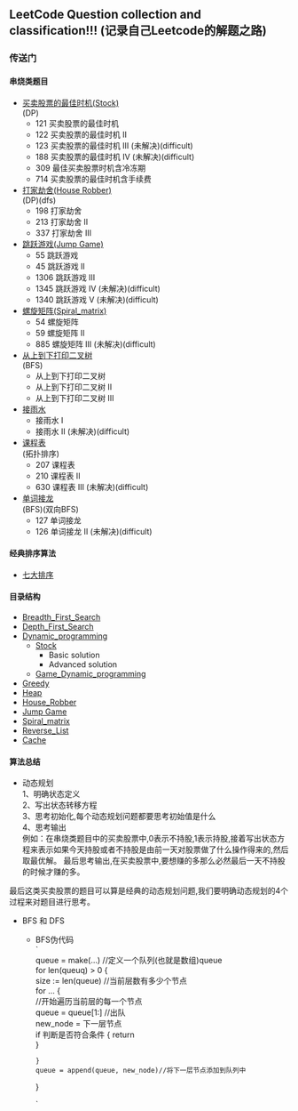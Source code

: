 ## LeetCode Question collection and classification!!! (记录自己Leetcode的解题之路)

### 传送门
#### 串烧类题目

+ [买卖股票的最佳时机(Stock)](https://github.com/MrVWY/LeetCode-Study/tree/master/Dynamic_programming/Stock)  
(DP)
  + 121 买卖股票的最佳时机
  + 122 买卖股票的最佳时机 II
  + 123 买卖股票的最佳时机 III (未解决)(difficult)
  + 188 买卖股票的最佳时机 IV (未解决)(difficult)
  + 309 最佳买卖股票时机含冷冻期
  + 714 买卖股票的最佳时机含手续费
+ [打家劫舍(House Robber)](https://github.com/MrVWY/LeetCode-Study/tree/master/House_Robber)  
(DP)(dfs)
  + 198 打家劫舍
  + 213 打家劫舍 II
  + 337 打家劫舍 III
+ [跳跃游戏(Jump Game)](https://github.com/MrVWY/LeetCode-Study/tree/master/Jump_Game)
  + 55 跳跃游戏
  + 45 跳跃游戏 II
  + 1306 跳跃游戏 III
  + 1345 跳跃游戏 IV (未解决)(difficult)
  + 1340 跳跃游戏 V (未解决)(difficult)
+ [螺旋矩阵(Spiral_matrix)](https://github.com/MrVWY/LeetCode-Study/blob/master/Spiral_matrix)
  + 54 螺旋矩阵
  + 59 螺旋矩阵 II
  + 885 螺旋矩阵 III (未解决)(difficult)
+ [从上到下打印二叉树](https://github.com/MrVWY/LeetCode-Study/blob/master/Breadth_First_Search/Breadth_first_search_2.go)  
(BFS)
  + 从上到下打印二叉树
  + 从上到下打印二叉树 II
  + 从上到下打印二叉树 III
+ [接雨水]()
  + 接雨水 I
  + 接雨水 II (未解决)(difficult)
+ [课程表]()  
(拓扑排序)
  + 207 课程表
  + 210 课程表 II
  + 630 课程表 III (未解决)(difficult)
+ [单词接龙]()  
(BFS)(双向BFS)
  + 127 单词接龙
  + 126 单词接龙 II (未解决)(difficult)
#### 经典排序算法

+ [七大排序](https://github.com/MrVWY/LeetCode-Study/blob/master/Sort/Sort.go)

#### 目录结构

+ [Breadth_First_Search]()
+ [Depth_First_Search](https://github.com/MrVWY/LeetCode-Study/tree/master/Depth-First-Search)
+ [Dynamic_programming](https://github.com/MrVWY/LeetCode-Study/tree/master/Dynamic_programming)
  + [Stock](https://github.com/MrVWY/LeetCode-Study/tree/master/Dynamic_programming/Stock)
    + Basic solution
    + Advanced solution
  + [Game_Dynamic_programming](https://github.com/MrVWY/LeetCode-Study/blob/master/Dynamic_programming/Game_Dp.go)
+ [Greedy](https://github.com/MrVWY/LeetCode-Study/tree/master/greedy)
+ [Heap](https://github.com/MrVWY/LeetCode-Study/tree/master/heap)
+ [House_Robber](https://github.com/MrVWY/LeetCode-Study/tree/master/House_Robber)
+ [Jump Game](https://github.com/MrVWY/LeetCode-Study/tree/master/Jump_Game)
+ [Spiral_matrix](https://github.com/MrVWY/LeetCode-Study/blob/master/Spiral_matrix)
+ [Reverse_List](https://github.com/MrVWY/LeetCode-Study/tree/master/Spiral_matrix)
+ [Cache](https://github.com/MrVWY/LeetCode-Study/tree/master/Cache)

#### 算法总结

+ 动态规划  
1、明确状态定义  
2、写出状态转移方程  
3、思考初始化,每个动态规划问题都要思考初始值是什么  
4、思考输出  
例如：在串烧类题目中的买卖股票中,0表示不持股,1表示持股,接着写出状态方程来表示如果今天持股或者不持股是由前一天对股票做了什么操作得来的,然后取最优解。
最后思考输出,在买卖股票中,要想赚的多那么必然最后一天不持股的时候才赚的多。  

最后这类买卖股票的题目可以算是经典的动态规划问题,我们要明确动态规划的4个过程来对题目进行思考。

+ BFS 和 DFS  
  + BFS伪代码  
    `  
    queue = make(...) //定义一个队列(也就是数组)queue  
    for len(queuq) > 0 {  
        size := len(queue) //当前层数有多少个节点  
        for ... {  
            //开始遍历当前层的每一个节点  
            queue = queue[1:] //出队  
            new_node = 下一层节点  
            if 判断是否符合条件 {
                return  
            } 
             
        }  
        queue = append(queue, new_node)//将下一层节点添加到队列中
    }  
    
    `
    